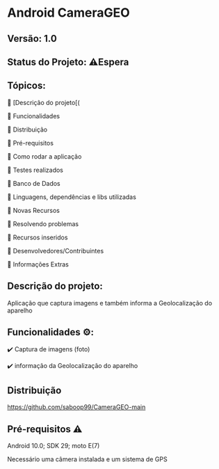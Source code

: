  # Android CameraGEO
 ## Versão: 1.0
 
 ## Status do Projeto: ⚠️Espera 
 
 ## Tópicos:
 
🔹 [Descrição do projeto[(

🔹 Funcionalidades

🔹 Distribuição

🔹 Pré-requisitos

🔹 Como rodar a aplicação

🔹 Testes realizados

🔹 Banco de Dados

🔹 Linguagens, dependências e libs utilizadas

🔹 Novas Recursos

🔹 Resolvendo problemas

🔹 Recursos inseridos

🔹 Desenvolvedores/Contribuintes

🔹 Informações Extras

## Descrição do projeto:
Aplicação que captura imagens e também informa a Geolocalização do aparelho

## Funcionalidades ⚙️:
✔️ Captura de imagens (foto)

✔️ informação da Geolocalização do aparelho

## Distribuição
https://github.com/saboop99/CameraGEO-main

## Pré-requisitos ⚠️

Android 10.0; SDK 29; moto E(7)

Necessário uma câmera instalada e um sistema de GPS
